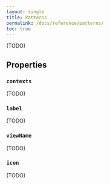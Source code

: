 ```yaml
---
layout: single
title: Patterns
permalink: /docs/reference/patterns/
toc: true
---
```


<!-- TODO -->
(TODO)

## Properties

### `contexts`

(TODO)

### `label`

(TODO)

### `viewName`

(TODO)

### `icon`

(TODO)